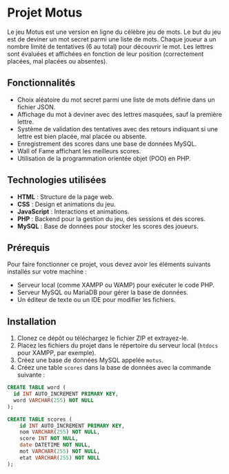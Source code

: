 # Projet Motus

Le jeu Motus est une version en ligne du célèbre jeu de mots. Le but du jeu est de deviner un mot secret parmi une liste de mots. Chaque joueur a un nombre limité de tentatives (6 au total) pour découvrir le mot. Les lettres sont évaluées et affichées en fonction de leur position (correctement placées, mal placées ou absentes).

## Fonctionnalités

- Choix aléatoire du mot secret parmi une liste de mots définie dans un fichier JSON.
- Affichage du mot à deviner avec des lettres masquées, sauf la première lettre.
- Système de validation des tentatives avec des retours indiquant si une lettre est bien placée, mal placée ou absente.
- Enregistrement des scores dans une base de données MySQL.
- Wall of Fame affichant les meilleurs scores.
- Utilisation de la programmation orientée objet (POO) en PHP.

## Technologies utilisées

- **HTML** : Structure de la page web.
- **CSS** : Design et animations du jeu.
- **JavaScript** : Interactions et animations.
- **PHP** : Backend pour la gestion du jeu, des sessions et des scores.
- **MySQL** : Base de données pour stocker les scores des joueurs.

## Prérequis

Pour faire fonctionner ce projet, vous devez avoir les éléments suivants installés sur votre machine :

- Serveur local (comme XAMPP ou WAMP) pour exécuter le code PHP.
- Serveur MySQL ou MariaDB pour gérer la base de données.
- Un éditeur de texte ou un IDE pour modifier les fichiers.

## Installation

1. Clonez ce dépôt ou téléchargez le fichier ZIP et extrayez-le.
2. Placez les fichiers du projet dans le répertoire du serveur local (`htdocs` pour XAMPP, par exemple).
3. Créez une base de données MySQL appelée `motus`.
4. Créez une table `scores` dans la base de données avec la commande suivante :

```sql
CREATE TABLE word (
  id INT AUTO_INCREMENT PRIMARY KEY,
  word VARCHAR(255) NOT NULL
);

CREATE TABLE scores (
    id INT AUTO_INCREMENT PRIMARY KEY,
    nom VARCHAR(255) NOT NULL,
    score INT NOT NULL,
    date DATETIME NOT NULL,
    mot VARCHAR(255) NOT NULL,
    etat VARCHAR(255) NOT NULL
);

